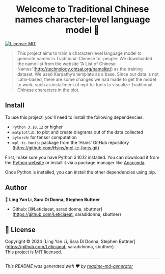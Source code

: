 <h1 align="center">Welcome to Traditional Chinese names character-level language model  👋</h1>
<p>
  <a href="https://opensource.org/license/mit" target="_blank">
    <img alt="License: MIT" src="https://img.shields.io/badge/License-MIT-yellow.svg" />
  </a>
</p>

> This project aims to train a character-level language model to generate names in Traditional Chinese for people. We downloaded the name list from the website “A List of Chinese Names”(http://technology.chtsai.org/namelist/) as the training dataset. We used Karpathy’s template as a base. Since our data is not Latin-based, there are some changes we had made to get the model to work, such as installment of mpl-tc-fonts to visualize Traditional Chinese characters in the plot. 

## Install
To use this project, you'll need to install the following dependencies:

- `Python 3.10.12` or higher
- `matplotlib`: to plot and create diagrams out of the data collected
- `pytorch`: for tensor computation
- `mpl-tc-fonts`: package from the ‘Hsins’ GitHub repository (https://github.com/Hsins/mpl-tc-fonts.git)

First, make sure you have Python 3.10.12 installed. You can download it from the [Python website](https://www.python.org/downloads/) or install it via a package manager like [Anaconda](https://www.anaconda.com/products/distribution).

Once Python is installed, you can install the other dependencies using pip.

## Author

👤 **Ling Yan Li, Sara Di Donna, Stephen Buttner**

* Github: [@Leticiaeat, saradidonna, sbuttner](https://github.com/Leticiaeat, saradidonna, sbuttner)

## 📝 License

Copyright © 2024 [Ling Yan Li, Sara Di Donna, Stephen Buttner](https://github.com/Leticiaeat, saradidonna, sbuttner).<br />
This project is [MIT](https://opensource.org/license/mit) licensed.

***
_This README was generated with ❤️ by [readme-md-generator](https://github.com/kefranabg/readme-md-generator)_
